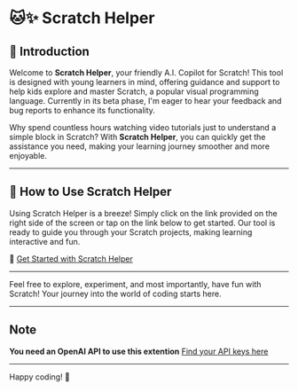# 🐱✨ Scratch Helper

## 📘 Introduction

Welcome to **Scratch Helper**, your friendly A.I. Copilot for Scratch! This tool is designed with young learners in mind, offering guidance and support to help kids explore and master Scratch, a popular visual programming language. Currently in its beta phase, I'm eager to hear your feedback and bug reports to enhance its functionality.

Why spend countless hours watching video tutorials just to understand a simple block in Scratch? With **Scratch Helper**, you can quickly get the assistance you need, making your learning journey smoother and more enjoyable.

---

## 🚀 How to Use Scratch Helper

Using Scratch Helper is a breeze! Simply click on the link provided on the right side of the screen or tap on the link below to get started. Our tool is ready to guide you through your Scratch projects, making learning interactive and fun.

🔗 [Get Started with Scratch Helper](https://github.com/Spacewalker215)

---

Feel free to explore, experiment, and most importantly, have fun with Scratch! Your journey into the world of coding starts here.

---

## Note
**You need an OpenAI API to use this extention**
[Find your API keys here](https://platform.openai.com/api-keys)

---

Happy coding! 🎉
